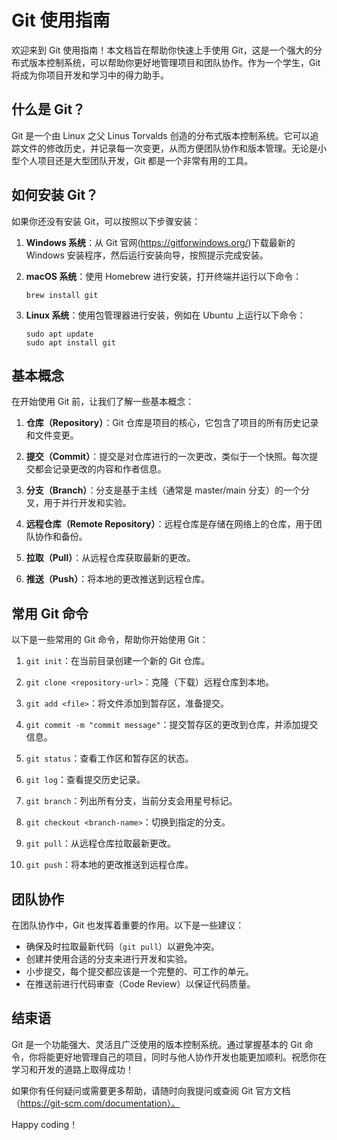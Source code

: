# Git 使用指南

欢迎来到 Git 使用指南！本文档旨在帮助你快速上手使用 Git，这是一个强大的分布式版本控制系统，可以帮助你更好地管理项目和团队协作。作为一个学生，Git 将成为你项目开发和学习中的得力助手。

## 什么是 Git？

Git 是一个由 Linux 之父 Linus Torvalds 创造的分布式版本控制系统。它可以追踪文件的修改历史，并记录每一次变更，从而方便团队协作和版本管理。无论是小型个人项目还是大型团队开发，Git 都是一个非常有用的工具。

## 如何安装 Git？

如果你还没有安装 Git，可以按照以下步骤安装：

1. **Windows 系统**：从 Git 官网(https://gitforwindows.org/)下载最新的 Windows 安装程序，然后运行安装向导，按照提示完成安装。

2. **macOS 系统**：使用 Homebrew 进行安装，打开终端并运行以下命令：

   ```
   brew install git
   ```

3. **Linux 系统**：使用包管理器进行安装，例如在 Ubuntu 上运行以下命令：

   ```
   sudo apt update
   sudo apt install git
   ```

## 基本概念

在开始使用 Git 前，让我们了解一些基本概念：

1. **仓库（Repository）**：Git 仓库是项目的核心，它包含了项目的所有历史记录和文件变更。

2. **提交（Commit）**：提交是对仓库进行的一次更改，类似于一个快照。每次提交都会记录更改的内容和作者信息。

3. **分支（Branch）**：分支是基于主线（通常是 master/main 分支）的一个分叉，用于并行开发和实验。

4. **远程仓库（Remote Repository）**：远程仓库是存储在网络上的仓库，用于团队协作和备份。

5. **拉取（Pull）**：从远程仓库获取最新的更改。

6. **推送（Push）**：将本地的更改推送到远程仓库。

## 常用 Git 命令

以下是一些常用的 Git 命令，帮助你开始使用 Git：

1. `git init`：在当前目录创建一个新的 Git 仓库。

2. `git clone <repository-url>`：克隆（下载）远程仓库到本地。

3. `git add <file>`：将文件添加到暂存区，准备提交。

4. `git commit -m "commit message"`：提交暂存区的更改到仓库，并添加提交信息。

5. `git status`：查看工作区和暂存区的状态。

6. `git log`：查看提交历史记录。

7. `git branch`：列出所有分支，当前分支会用星号标记。

8. `git checkout <branch-name>`：切换到指定的分支。

9. `git pull`：从远程仓库拉取最新更改。

10. `git push`：将本地的更改推送到远程仓库。

## 团队协作

在团队协作中，Git 也发挥着重要的作用。以下是一些建议：

- 确保及时拉取最新代码（`git pull`）以避免冲突。
- 创建并使用合适的分支来进行开发和实验。
- 小步提交，每个提交都应该是一个完整的、可工作的单元。
- 在推送前进行代码审查（Code Review）以保证代码质量。

## 结束语

Git 是一个功能强大、灵活且广泛使用的版本控制系统。通过掌握基本的 Git 命令，你将能更好地管理自己的项目，同时与他人协作开发也能更加顺利。祝愿你在学习和开发的道路上取得成功！

如果你有任何疑问或需要更多帮助，请随时向我提问或查阅 Git 官方文档（https://git-scm.com/documentation）。

Happy coding！
